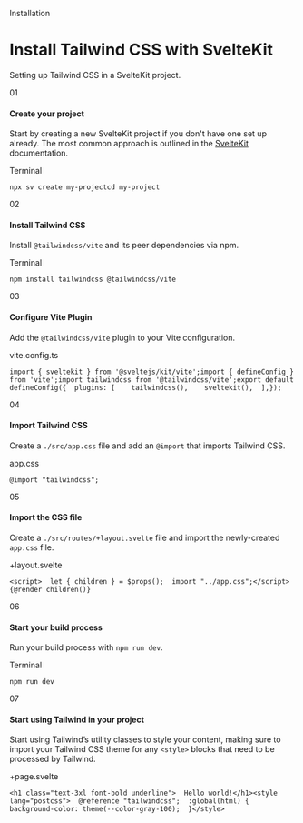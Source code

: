<!--$-->

<!--/$-->

Installation

# Install Tailwind CSS with SvelteKit

Setting up Tailwind CSS in a SvelteKit project.

01

#### Create your project

Start by creating a new SvelteKit project if you don't have one set up already. The most common approach is outlined in the [SvelteKit](https://svelte.dev/docs/kit/creating-a-project) documentation.

Terminal

```
npx sv create my-projectcd my-project
```

02

#### Install Tailwind CSS

Install `@tailwindcss/vite` and its peer dependencies via npm.

Terminal

```
npm install tailwindcss @tailwindcss/vite
```

03

#### Configure Vite Plugin

Add the `@tailwindcss/vite` plugin to your Vite configuration.

vite.config.ts

```
import { sveltekit } from '@sveltejs/kit/vite';import { defineConfig } from 'vite';import tailwindcss from '@tailwindcss/vite';export default defineConfig({  plugins: [    tailwindcss(),    sveltekit(),  ],});
```

04

#### Import Tailwind CSS

Create a `./src/app.css` file and add an `@import` that imports Tailwind CSS.

app.css

```
@import "tailwindcss";
```

05

#### Import the CSS file

Create a `./src/routes/+layout.svelte` file and import the newly-created `app.css` file.

+layout.svelte

```
<script>  let { children } = $props();  import "../app.css";</script>{@render children()}
```

06

#### Start your build process

Run your build process with `npm run dev`.

Terminal

```
npm run dev
```

07

#### Start using Tailwind in your project

Start using Tailwind’s utility classes to style your content, making sure to import your Tailwind CSS theme for any `<style>` blocks that need to be processed by Tailwind.

+page.svelte

```
<h1 class="text-3xl font-bold underline">  Hello world!</h1><style lang="postcss">  @reference "tailwindcss";  :global(html) {    background-color: theme(--color-gray-100);  }</style>
```

<!--$-->

<!--/$-->
